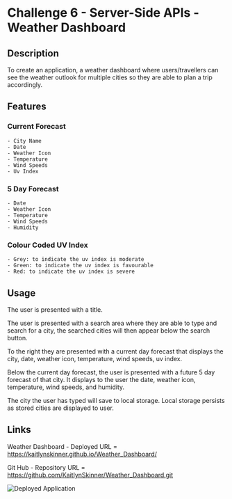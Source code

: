 # Challenge 6 - Server-Side APIs - Weather Dashboard

## Description
To create an application, a weather dashboard where users/travellers can see the weather outlook for multiple cities so they are able to plan a trip accordingly.

## Features

### Current Forecast ###
    - City Name 
    - Date
    - Weather Icon
    - Temperature
    - Wind Speeds
    - Uv Index

### 5 Day Forecast ###
    - Date
    - Weather Icon
    - Temperature
    - Wind Speeds
    - Humidity

### Colour Coded UV Index ###
    - Grey: to indicate the uv index is moderate
    - Green: to indicate the uv index is favourable
    - Red: to indicate the uv index is severe

## Usage

The user is presented with a title.

The user is presented with a search area where they are able to type and search for a city, the searched cities will then appear below the search button.

To the right they are presented with a current day forecast that displays the city, date, weather icon, temperature, wind speeds, uv index.

Below the current day forecast, the user is presented with a future 5 day forecast of that city. It displays to the user the date, weather icon, temperature, wind speeds, and humidity.

The city the user has typed will save to local storage. Local storage persists as stored cities are displayed to user.

## Links

Weather Dashboard - Deployed URL = https://kaitlynskinner.github.io/Weather_Dashboard/

Git Hub - Repository URL = https://github.com/KaitlynSkinner/Weather_Dashboard.git

![Deployed Application](https://github.com/KaitlynSkinner/Weather_Dashboard/blob/88d851e0fd375e6980beb8fce9368bd34c3703d5/assets/images/Mockup.png?raw=true)


